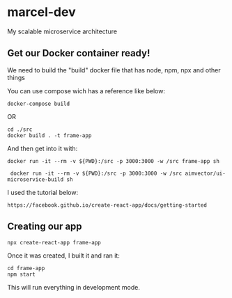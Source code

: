 # marcel-dev
My scalable microservice architecture


## Get our Docker container ready!

We need to build the "build" docker file that has node, npm, npx and other things

You can use compose wich has a reference like below:
```
docker-compose build 
```
OR
```
cd ./src
docker build . -t frame-app
```
And then get into it with:
```
docker run -it --rm -v ${PWD}:/src -p 3000:3000 -w /src frame-app sh
```

```
 docker run -it --rm -v ${PWD}:/src -p 3000:3000 -w /src aimvector/ui-microservice-build sh
```

I used the tutorial below:

`https://facebook.github.io/create-react-app/docs/getting-started`


## Creating our app

```
npx create-react-app frame-app
```

Once it was created, I built it and ran it:
```
cd frame-app
npm start
```

This will run everything in development mode.
